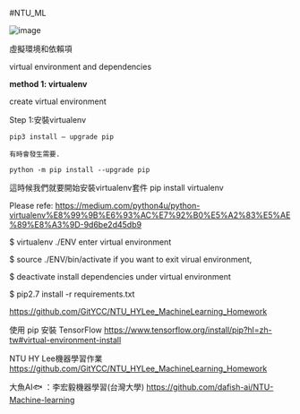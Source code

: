 #NTU_ML

![image](https://user-images.githubusercontent.com/69530706/116800891-8eaa2b80-ab37-11eb-8a4d-b8a04706552e.png)

虛擬環境和依賴項

virtual environment and dependencies

**method 1: virtualenv**

create virtual environment

  Step 1:安裝virtualenv
  
    pip3 install — upgrade pip   
    
    有時會發生需要.
    
    python -m pip install --upgrade pip  
    
   這時候我們就要開始安裝virtualenv套件
   pip install virtualenv
   
   Please refe: https://medium.com/python4u/python-virtualenv%E8%99%9B%E6%93%AC%E7%92%B0%E5%A2%83%E5%AE%89%E8%A3%9D-9d6be2d45db9
   
$ virtualenv ./ENV
enter virtual environment

$ source ./ENV/bin/activate
if you want to exit virual environment,

$ deactivate
install dependencies under virtual environment

$ pip2.7 install -r requirements.txt

https://github.com/GitYCC/NTU_HYLee_MachineLearning_Homework


使用 pip 安裝 TensorFlow
https://www.tensorflow.org/install/pip?hl=zh-tw#virtual-environment-install

NTU HY Lee機器學習作業
https://github.com/GitYCC/NTU_HYLee_MachineLearning_Homework

大魚AI🐟 ：李宏毅機器學習(台灣大學)
https://github.com/dafish-ai/NTU-Machine-learning


